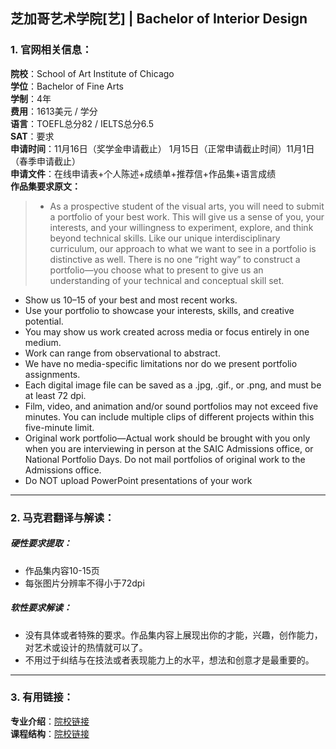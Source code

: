 ## 芝加哥艺术学院[艺] | Bachelor of Interior Design


### 1. 官网相关信息：

**院校**：School of Art Institute of Chicago  
**学位**：Bachelor of Fine Arts   
**学制**：4年  
**费用**：1613美元 / 学分  
**语言**：TOEFL总分82 / IELTS总分6.5  
**SAT**：要求    
**申请时间**：11月16日（奖学金申请截止） 1月15日（正常申请截止时间）11月1日（春季申请截止）   
**申请文件**：在线申请表+个人陈述+成绩单+推荐信+作品集+语言成绩  
**作品集要求原文：**   

> - As a prospective student of the visual arts, you will need to submit a portfolio of your best work. This will give us a sense of you, your interests, and your willingness to experiment, explore, and think beyond technical skills.
Like our unique interdisciplinary curriculum, our approach to what we want to see in a portfolio is distinctive as well. There is no one “right way” to construct a portfolio—you choose what to present to give us an understanding of your technical and conceptual skill set.
- Show us 10–15 of your best and most recent works.
- Use your portfolio to showcase your interests, skills, and creative potential.
- You may show us work created across media or focus entirely in one medium.
- Work can range from observational to abstract.
- We have no media-specific limitations nor do we present portfolio assignments.
- Each digital image file can be saved as a .jpg, .gif., or .png, and must be at least 72 dpi.
- Film, video, and animation and/or sound portfolios may not exceed five minutes. You can include multiple clips of different projects within this five-minute limit.
- Original work portfolio—Actual work should be brought with you only when you are interviewing in person at the SAIC Admissions office, or National Portfolio Days. Do not mail portfolios of original work to the Admissions office.
- Do NOT upload PowerPoint presentations of your work
  




---


### 2. 马克君翻译与解读：

##### 硬性要求提取：
- 作品集内容10-15页
- 每张图片分辨率不得小于72dpi


##### 软性要求解读：
- 没有具体或者特殊的要求。作品集内容上展现出你的才能，兴趣，创作能力，对艺术或设计的热情就可以了。
- 不用过于纠结与在技法或者表现能力上的水平，想法和创意才是最重要的。


---


### 3. 有用链接：

**专业介绍**：[院校链接](http://www.saic.edu/academics/departments/aiado)  
**课程结构**：[院校链接](http://www.saic.edu/academics/departments/aiado/courses) 
